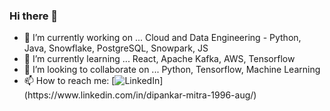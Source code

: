 ### Hi there 👋


- 🔭 I’m currently working on ... Cloud and Data Engineering - Python, Java, Snowflake, PostgreSQL, Snowpark, JS
- 🌱 I’m currently learning ... React, Apache Kafka, AWS, Tensorflow
- 👯 I’m looking to collaborate on ... Python, Tensorflow, Machine Learning
- 📫 How to reach me: [![LinkedIn](https://github.com/Mitra-babu/Mitra-babu/blob/main/800px-LinkedIn_logo_initials.jpg](https://img.shields.io/badge/LinkedIn-0077B5?style=for-the-badge&logo=linkedin&logoColor=white)https://img.shields.io/badge/LinkedIn-0077B5?style=for-the-badge&logo=linkedin&logoColor=white)](https://www.linkedin.com/in/dipankar-mitra-1996-aug/)

